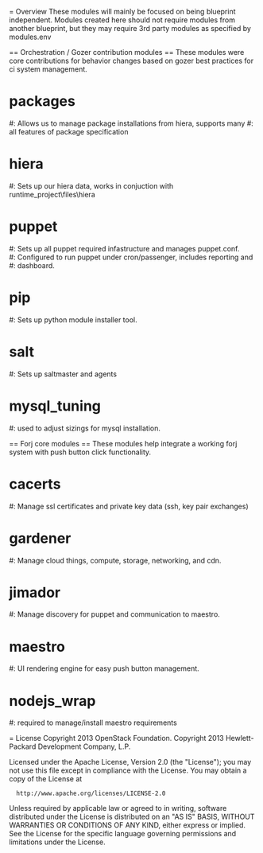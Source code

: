 = Overview
These modules will mainly be focused on being blueprint independent.
Modules created here should not require modules from another blueprint, but
they may require 3rd party modules as specified by modules.env


== Orchestration / Gozer contribution modules ==
These modules were core contributions for behavior changes based on gozer 
best practices for ci system management.
# packages
#: Allows us to manage package installations from hiera, supports many 
#: all features of package specification
# hiera
#: Sets up our hiera data, works in conjuction with runtime_project\files\hiera
# puppet
#: Sets up all puppet required infastructure and manages puppet.conf.  
#: Configured to run puppet under cron/passenger, includes reporting and 
#: dashboard.
# pip
#: Sets up python module installer tool.
# salt
#: Sets up saltmaster and agents
# mysql_tuning
#: used to adjust sizings for mysql installation.

== Forj core modules ==
These modules help integrate a working forj system with push button click functionality.
# cacerts
#: Manage ssl certificates and private key data (ssh, key pair exchanges)
# gardener
#: Manage cloud things, compute, storage, networking, and cdn.
# jimador
#: Manage discovery for puppet and communication to maestro.
# maestro
#: UI rendering engine for easy push button management.
# nodejs_wrap
#: required to manage/install maestro requirements

= License
 Copyright 2013 OpenStack Foundation.
 Copyright 2013 Hewlett-Packard Development Company, L.P.

 Licensed under the Apache License, Version 2.0 (the "License"); you may
 not use this file except in compliance with the License. You may obtain
 a copy of the License at

      http://www.apache.org/licenses/LICENSE-2.0

 Unless required by applicable law or agreed to in writing, software
 distributed under the License is distributed on an "AS IS" BASIS, WITHOUT
 WARRANTIES OR CONDITIONS OF ANY KIND, either express or implied. See the
 License for the specific language governing permissions and limitations
 under the License.
